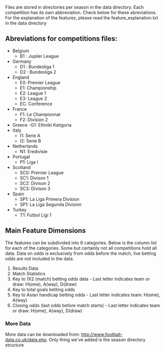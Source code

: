 Files are stored in directories per season in the data directory. Each competition has its own abbreviation. Check below for these abreviations. For the explanation of the features, please read the feature_explanation.txt in the data directory

## Abreviations for competitions files:
- Belgium
    - B1 : Jupiler League
- Germany
    - D1 : Bundesliga 1
    - D2 : Bundesliga 2
- England
    - E0: Premier League
    - E1: Championship
    - E2: League 1
    - E3: League 2
    - EC: Conference
- France
    - F1: Le Championnat
    - F2: Division 2
- Greece
    -G1: Ethniki Katigoria
- Italy
    - I1: Serie A
    - I2: Serie B
- Netherlands
    - N1: Eredivisie
- Portugal
    - P1: Liga I
- Scotland
    - SC0: Premier League
    - SC1: Divison 1
    - SC2: Divison 2
    - SC3: Divison 3
- Spain
    - SP1: La Liga Primera Division
    - SP1: La Liga Segunda Division
- Turkey
    - T1: Futbol Ligi 1


## Main Feature Dimensions
The features can be subdivided into 6 categories. Below is the column list for each of the categories. Some but certainly not all competitions hold all data. Data on odds is exclusively from odds before the match, live betting odds are not included in the data.
  1. Results Data
  2. Match Statistics
  3. Key to 1X2 (match) betting odds data
    - Last letter indicates team or draw: H(ome), A(way), D(draw)
  4. Key to total goals betting odds
  5. Key to Asian handicap betting odds
    - Last letter indicates team: H(ome), A(way)
  6. Closing odds (last odds before match starts)
    - Last letter indicates team or draw: H(ome), A(way), D(draw)

### More Data
More data can be downloaded from: http://www.football-data.co.uk/data.php. Only thing we've added is the season directory structure
